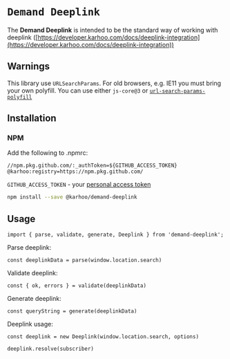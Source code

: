 # `Demand Deeplink`

The **Demand Deeplink** is intended to be the standard way of working with deeplink ([https://developer.karhoo.com/docs/deeplink-integration](https://developer.karhoo.com/docs/deeplink-integration))

## Warnings

This library use `URLSearchParams`. For old browsers, e.g. IE11 you must bring your own polyfill. You can use either `js-core@3` or [`url-search-params-polyfill`](https://www.npmjs.com/package/url-search-params-polyfill)

## Installation

### NPM

Add the following to .npmrc:

```
//npm.pkg.github.com/:_authToken=${GITHUB_ACCESS_TOKEN}
@karhoo:registry=https://npm.pkg.github.com/
``` 

`GITHUB_ACCESS_TOKEN` - your [personal access token](https://help.github.com/en/github/authenticating-to-github/creating-a-personal-access-token-for-the-command-line)

```sh
npm install --save @karhoo/demand-deeplink
```

## Usage

```
import { parse, validate, generate, Deeplink } from 'demand-deeplink';
```

Parse deeplink:

```
const deeplinkData = parse(window.location.search)
```

Validate deeplink:

```
const { ok, errors } = validate(deeplinkData)
```

Generate deeplink:

```
const queryString = generate(deeplinkData)
```

Deeplink usage:

```
const deeplink = new Deeplink(window.location.search, options)

deeplink.resolve(subscriber)
```